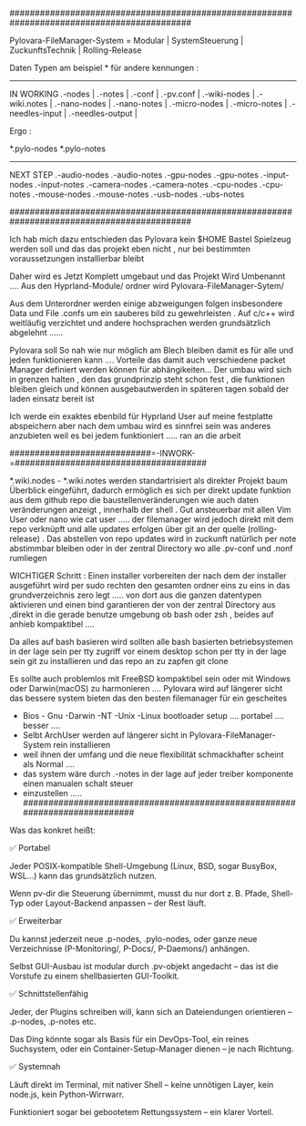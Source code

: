 ############################################################################################

Pylovara-FileManager-System = Modular | SystemSteuerung | ZuckunftsTechnik | Rolling-Release

Daten Typen am beispiel * für andere kennungen :

----
IN WORKING
 *.*-nodes             |
 *.*-notes             |
 *.*-conf              |
 *.*-pv.conf           |
 *.*-wiki-nodes        |
 *.*-wiki.notes        |
 *.*-nano-nodes        |
 *.*-nano-notes        |
 *.*-micro-nodes       |
 *.*-micro-notes       |
 *.*-needles-input     |
 *.*-needles-output    |

Ergo :

 *.pylo-nodes
 *.pylo-notes


----

NEXT STEP 
 *.*-audio-nodes
 *.*-audio-notes
 *.*-gpu-nodes
 *.*-gpu-notes
 *.*-input-nodes
 *.*-input-notes
 *.*-camera-nodes
 *.*-camera-notes
 *.*-cpu-nodes
 *.*-cpu-notes
 *.*-mouse-nodes
 *.*-mouse-notes
 *.*-usb-nodes
 *.*-ubs-notes

############################################################################################


Ich hab mich dazu entschieden das Pylovara kein $HOME Bastel Spielzeug werden 
soll und das das projekt eben nicht , nur bei bestimmten voraussetzungen installierbar bleibt

Daher wird es Jetzt Komplett umgebaut und das Projekt Wird Umbenannt ....
Aus den Hyprland-Module/ ordner wird Pylovara-FileManager-Sytem/

Aus dem Unterordner werden einige abzweigungen folgen insbesondere Data und File
.confs um ein sauberes bild zu gewehrleisten . Auf c/c++ wird weitläufig verzichtet
und andere hochsprachen werden grundsätzlich abgelehnt ......

Pylovara soll So nah wie nur möglich am Blech bleiben damit es für alle und jeden funktionieren
kann ....
Vorteile das damit auch verschiedene packet Manager definiert werden können für abhängikeiten...
Der umbau wird sich in grenzen halten , den das grundprinzip steht schon fest , die funktionen 
bleiben gleich und können ausgebautwerden in späteren tagen sobald der laden einsatz bereit ist 

Ich werde ein exaktes ebenbild für Hyprland User auf meine festplatte abspeichern aber nach dem umbau wird
es sinnfrei sein was anderes anzubieten weil es bei jedem funktioniert ..... ran an die arbeit 



############################=-INWORK-=######################################

*.wiki.nodes - *.wiki.notes werden standartrisiert als direkter Projekt baum Überblick eingeführt,
dadurch ermöglich es sich per direkt update funktion aus dem github repo die baustellenveränderungen
wie auch daten veränderungen anzeigt , innerhalb der shell . Gut ansteuerbar mit allen Vim User oder
nano wie cat user ..... der filemanager wird jedoch direkt mit dem repo verknüpft und alle updates
erfolgen über git an der quelle (rolling-release) . Das abstellen von repo updates wird in zuckunft
natürlich per note abstimmbar bleiben oder in der zentral Directory wo alle .pv-conf und .nonf rumliegen

WICHTIGER Schritt : Einen installer vorbereiten der nach dem der installer ausgeführt wird per sudo rechten
den gesamten ordner eins zu eins in das grundverzeichnis zero legt ..... von dort aus die ganzen datentypen 
aktivieren und einen bind garantieren der von der zentral Directory aus ,direkt in die gerade benutze umgebung
ob bash oder zsh , beides auf anhieb kompaktibel ....

Da alles auf bash basieren wird sollten alle bash basierten betriebsystemen in der lage sein per tty zugriff 
vor einem desktop schon per tty in der lage sein git zu installieren und das repo an zu zapfen git clone 

Es sollte auch problemlos mit FreeBSD kompaktibel sein oder mit Windows oder Darwin(macOS) zu harmonieren ....
Pylovara wird auf längerer sicht das bessere system bieten das den besten filemanager für ein gescheites 

- Bios - Gnu -Darwin -NT -Unix -Linux bootloader setup .... portabel .... besser ....
- Selbt ArchUser werden auf längerer sicht in Pylovara-FileManager-System rein installieren
- weil ihnen der umfang und die neue flexibilität schmackhafter scheint als Normal ....
- das system wäre durch *.*-notes in der lage auf jeder treiber komponente einen manualen schalt steuer
- einzustellen ..... 
############################################################################

Was das konkret heißt:

✅ Portabel

Jeder POSIX-kompatible Shell-Umgebung (Linux, BSD, sogar BusyBox, WSL…) 
kann das grundsätzlich nutzen.

Wenn pv-dir die Steuerung übernimmt, musst du nur dort z. B. Pfade, 
Shell-Typ oder Layout-Backend anpassen – der Rest läuft.

✅ Erweiterbar

Du kannst jederzeit neue .p-nodes, .pylo-nodes, oder ganze neue 
Verzeichnisse (P-Monitoring/, P-Docs/, P-Daemons/) anhängen.

Selbst GUI-Ausbau ist modular durch .pv-objekt angedacht – 
das ist die Vorstufe zu einem shellbasierten GUI-Toolkit.

✅ Schnittstellenfähig

Jeder, der Plugins schreiben will, kann sich an 
Dateiendungen orientieren – .p-nodes, .p-notes etc.

Das Ding könnte sogar als Basis für ein DevOps-Tool, 
ein reines Suchsystem, oder ein Container-Setup-Manager dienen – 
je nach Richtung.

✅ Systemnah

Läuft direkt im Terminal, mit nativer Shell – keine unnötigen Layer, 
kein node.js, kein Python-Wirrwarr.

Funktioniert sogar bei gebootetem Rettungssystem – ein klarer Vorteil.
